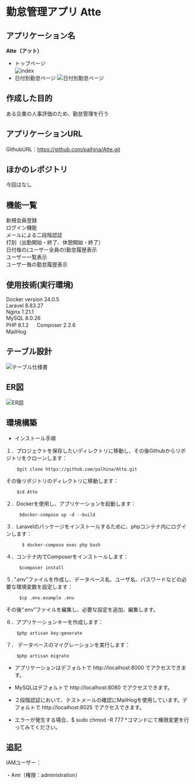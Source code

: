 # 勤怠管理アプリ Atte

## アプリケーション名  
**Atte（アット）**
* トップページ  
![index](https://github.com/palhina/Atte/assets/129643430/4f7e7487-c192-4b83-9f16-16ee06fa8dca)　　
* 日付別勤怠ページ
![日付別勤怠ページ](https://github.com/palhina/Atte/assets/129643430/97bc8f97-c180-4578-a522-4616d72de70f)　　
## 作成した目的  
ある企業の人事評価のため、勤怠管理を行う  

## アプリケーションURL  
GithubURL：https://github.com/palhina/Atte.git  

## ほかのレポジトリ  
今回はなし  

## 機能一覧  
新規会員登録  
ログイン機能  
メールによる二段階認証  
打刻（出勤開始・終了、休憩開始・終了）  
日付毎の(ユーザー全員の)勤怠履歴表示  
ユーザー一覧表示  
ユーザー毎の勤怠履歴表示    

## 使用技術(実行環境)  
Docker version 24.0.5  
Laravel 8.83.27  
Nginx 1.21.1  
MySQL 8.0.26  
PHP 8.1.2 　
Composer 2.2.6  
MailHog  

## テーブル設計  
![テーブル仕様書](https://github.com/palhina/Atte/assets/129643430/297e64b5-775c-4605-8726-0472871ba388)  
 
## ER図  
![ER図](https://github.com/palhina/Atte/assets/129643430/c78d729d-438a-4e61-bae9-f13141f4f2e4)  
 

## 環境構築  

* インストール手順

１．プロジェクトを保存したいディレクトリに移動し、その後Githubからリポジトリをクローンします：

        $git clone https://github.com/palhina/Atte.git
        
その後リポジトリのディレクトリに移動します：

        $cd Atte

２．Dockerを使用し、アプリケーションを起動します：
	
         $docker-compose up -d --build

３．Laravelのパッケージをインストールするために、phpコンテナ内にログインします：
	
          $ docker-compose exec php bash

４．コンテナ内でComposerをインストールします：
	
         $composer install

５．”.env”ファイルを作成し、データベース名、ユーザ名、パスワードなどの必要な環境変数を設定します：
	
         $cp .env.example .env

その後“.env”ファイルを編集し、必要な設定を追加、編集します。

６．アプリケーションキーを作成します：

        $php artisan key:generate

７．	データベースのマイグレーションを実行します：

        $php artisan migrate


* アプリケーションはデフォルトで http://localhost:8000 でアクセスできます。

* MySQLはデフォルトで http://localhost:8080 でアクセスできます。

* ２段階認証において、テストメールの確認にMailHogを使用しています。デフォルトで http://localhost:8025 でアクセスできます。

* エラーが発生する場合、$ sudo chmod -R 777 *コマンドにて権限変更を行ってみてください。  


## 追記  

IAMユーザー：  

・Ami（権限：administration）

